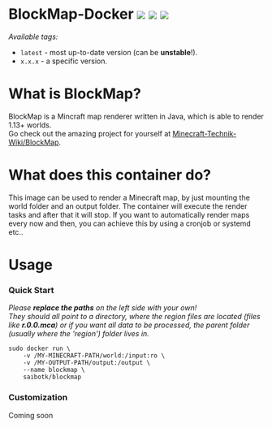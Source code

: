 # BlockMap-Docker [![](https://images.microbadger.com/badges/version/saibotk/blockmap.svg)](https://hub.docker.com/r/saibotk/blockmap/) [![](https://images.microbadger.com/badges/image/saibotk/blockmap.svg)](https://hub.docker.com/r/saibotk/blockmap/) [![](https://img.shields.io/docker/pulls/saibotk/blockmap.svg?maxAge=600)](https://hub.docker.com/r/saibotk/blockmap/)

*Available tags:*
* `latest` - most up-to-date version (can be **unstable**!).
* `x.x.x` - a specific version.

# What is BlockMap?

BlockMap is a Mincraft map renderer written in Java, which is able to render 1.13+ worlds.  
Go check out the amazing project for yourself at [Minecraft-Technik-Wiki/BlockMap](https://github.com/Minecraft-Technik-Wiki/BlockMap).

# What does this container do?

This image can be used to render a Minecraft map, by just mounting the world folder and an output folder. The container will execute the render tasks and after that it will stop. If you want to automatically render maps every now and then, you can achieve this by using a cronjob or systemd etc..

# Usage

### Quick Start

*Please **replace the paths** on the left side with your own!*  
*They should all point to a directory, where the region files are located (files like **r.0.0.mca**) or if you want all data to be processed, the parent folder (usually where the 'region') folder lives in.*

```
sudo docker run \
	-v /MY-MINECRAFT-PATH/world:/input:ro \
	-v /MY-OUTPUT-PATH/output:/output \
	--name blockmap \
	saibotk/blockmap
```

### Customization
Coming soon